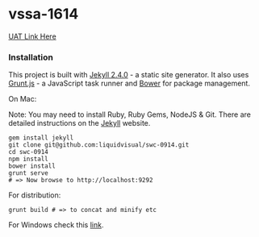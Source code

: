 vssa-1614
========

[UAT Link Here](http://vacswimsa.uat.liquidvisual.net)

### Installation

This project is built with [Jekyll 2.4.0](http://jekyllrb.com) - a static site generator. It also uses [Grunt.js](http://gruntjs.com) - a JavaScript task runner and [Bower](http://bower.io) for package management.

On Mac:

Note: You may need to install Ruby, Ruby Gems, NodeJS & Git. There are detailed instructions on the [Jekyll](http://jekyllrb.com/docs/installation/) website.

    gem install jekyll
    git clone git@github.com:liquidvisual/swc-0914.git
    cd swc-0914
    npm install
    bower install
    grunt serve
    # => Now browse to http://localhost:9292

For distribution:

    grunt build # => to concat and minify etc

For Windows check this [link](http://jekyllrb.com/docs/windows/#installation).